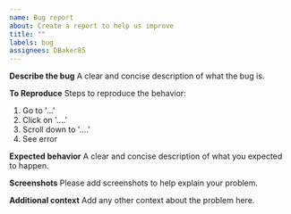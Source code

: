 ```yaml
---
name: Bug report
about: Create a report to help us improve
title: ""
labels: bug
assignees: DBaker85
---
```


**Describe the bug**
A clear and concise description of what the bug is.

**To Reproduce**
Steps to reproduce the behavior:

1. Go to '...'
2. Click on '....'
3. Scroll down to '....'
4. See error

**Expected behavior**
A clear and concise description of what you expected to happen.

**Screenshots**
Please add screenshots to help explain your problem.

**Additional context**
Add any other context about the problem here.

